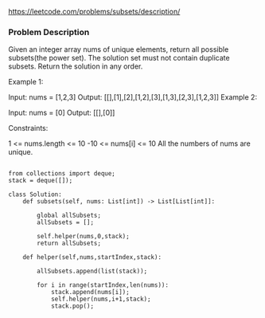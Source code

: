https://leetcode.com/problems/subsets/description/

### Problem Description 

Given an integer array nums of unique elements, return all possible 
subsets(the power set).
The solution set must not contain duplicate subsets. Return the solution in any order.

 

Example 1:

Input: nums = [1,2,3]
Output: [[],[1],[2],[1,2],[3],[1,3],[2,3],[1,2,3]]
Example 2:

Input: nums = [0]
Output: [[],[0]]
 

Constraints:

1 <= nums.length <= 10
-10 <= nums[i] <= 10
All the numbers of nums are unique.


```

from collections import deque;
stack = deque([]);

class Solution:
    def subsets(self, nums: List[int]) -> List[List[int]]:

        global allSubsets;
        allSubsets = [];

        self.helper(nums,0,stack);
        return allSubsets;
    
    def helper(self,nums,startIndex,stack):
        
        allSubsets.append(list(stack));
        
        for i in range(startIndex,len(nums)):
            stack.append(nums[i]);
            self.helper(nums,i+1,stack);
            stack.pop();
            

```
